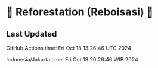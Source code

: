 
# 🌳 Reforestation (Reboisasi) 🌲

## Last Updated

GitHub Actions time: Fri Oct 18 13:26:46 UTC 2024

Indonesia/Jakarta time: Fri Oct 18 20:26:46 WIB 2024
